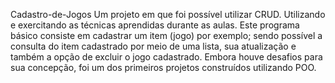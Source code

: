 Cadastro-de-Jogos
Um projeto em que foi possível utilizar CRUD. 
Utilizando e exercitando as técnicas aprendidas durante as aulas. 
Este programa básico consiste em cadastrar um item (jogo) por exemplo; sendo possível a consulta do item cadastrado por meio de uma lista, sua atualização e também a opção de excluir o jogo cadastrado. 
Embora houve desafios para sua concepção, foi um dos primeiros projetos construídos utilizando POO.
